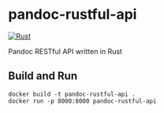 # pandoc-rustful-api

[![Rust](https://github.com/Ferocity/pandoc-rustful-api/actions/workflows/rust.yml/badge.svg)](https://github.com/Ferocity/pandoc-rustful-api/actions/workflows/rust.yml)

Pandoc RESTful API written in Rust

## Build and Run

```shell
docker build -t pandoc-rustful-api .
docker run -p 8000:8000 pandoc-rustful-api
```

